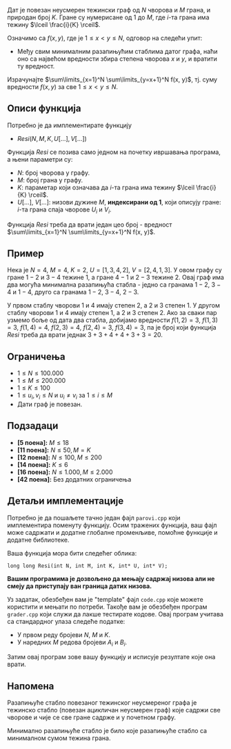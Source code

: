Дат је повезан неусмерен тежински граф од $N$ чворова и $M$ грана, и природан број $K$. Гране су нумерисане од $1$ до $M$, где $i$-та грана има тежину $\lceil \frac{i}{K} \rceil$.

Означимо са $f(x, y)$, где је $1 \leq x < y \leq N$, одговор на следећи упит:

* Међу свим минималним разапињућим стаблима датог графа, наћи оно са највећом вредности збира степена чворова $x$ и $y$, и вратити ту вредност.

Израчунајте $\sum\limits_{x=1}^N \sum\limits_{y=x+1}^N f(x, y)$, тј. суму вредности $f(x, y)$ за све $1 \leq x < y \leq N$. 

## Oписи функција
Потребно је да имплементирате функцију

* $Resi(N, M, K, U[\dots], V[\dots])$

Функција $Resi$ се позива само једном на почетку ивршавања програма, а њени параметри су:

* $N$: број чворова у графу.
* $M$: број грана у графу.
* $K$: параметар који означава да $i$-та грана има тежину $\lceil \frac{i}{K} \rceil$.
* $U[\dots]$, $V[\dots]$: низови дужине $M$, **индексирани од 1**, који описују гране: $i$-та грана спаја чворове $U_i$ и $V_i$.

Функција $Resi$ треба да врати један цео број - вредност $\sum\limits_{x=1}^N \sum\limits_{y=x+1}^N f(x, y)$.

## Пример
Нека је $N=4$, $M=4$, $K=2$, $U = [1, 3, 4, 2]$, $V = [2, 4, 1, 3]$. У овом графу су гране $1-2$ и $3-4$ тежине $1$, а гране $4-1$ и $2-3$ тежине $2$. Овај граф има два могућа минимална разапињућа стабла - једно са гранама $1-2$, $3-4$ и $1 - 4$, друго са гранама $1 - 2$, $3 - 4$, $2 - 3$. 

У првом стаблу чворови  $1$ и $4$ имају степен $2$, а $2$ и  $3$ степен $1$. У другом стаблу чворови  $1$ и $4$ имају степен $1$, а $2$ и  $3$ степен $2$. Ако за сваки пар узмемо боље од дата два стабла, добијамо вредности $f(1, 2) = 3$, $f(1, 3)  = 3$, $f(1, 4) = 4$, $f(2, 3) = 4$, $f(2, 4) = 3$, $f(3, 4) = 3$, па је број који функција $Resi$ треба да врати једнак $3+3+4+4+3+3=20$.

## Ограничења

* $1 \leq N \leq 100.000$
* $1 \leq M \leq 200.000$
* $1 \leq K \leq 100$
*   $1 \leq u_i, v_i \leq N$ и $u_i \neq v_i$ за $1 \leq i \leq M$
* Дати граф је повезан.

## Подзадаци

*  **[5 поена]:** $M \leq 18$
*  **[11 поена]:** $N \leq 50, M = K$
*  **[12 поена]:** $N \leq 100, M \leq 200$
*  **[14 поена]:** $K \leq 6$
*  **[16 поена]:** $N \leq 1.000, M \leq 2.000$
*  **[42 поена]:** Без додатних ограничења

## Детаљи имплементације
Потребно је да пошаљете тачно један фајл  `parovi.cpp`  који имплементира поменуту функцију. Осим тражених функција, ваш фајл може садржати и додатне глобалне променљиве, помоћне функције и додатне библиотеке.

Ваша функција мора бити следећег облика:

`long long Resi(int N, int M, int K, int* U, int* V);`

**Вашим програмима је дозвољено да мењају садржај низова али не смеју да приступају ван граница датих низова.**

Уз задатак, обезбеђен вам је "template" фајл  `code.cpp`  које можете користити и мењати по потреби. Такође вам је обезбеђен програм  `grader.cpp`  који служи да лакше тестирате кодове. Овај програм учитава са стандардног улаза следеће податке:

-   У првом реду бројеви $N$, $M$ и $K$.
-   У наредних $M$ редова бројеви $A_i$ и $B_i$.

Затим овај програм зове вашу функцију и исписује резултате које она врати.

## Напомена
Разапињуће стабло повезаног тежинског неусмереног графа је тежинско стабло (повезан ацикличан неусмерен граф) којe садржи све чворове и чије се све гране садрже и у почетном графу.

Минимално разапињуће стабло је било које разапињуће стабло са минималном сумом тежина грана.
